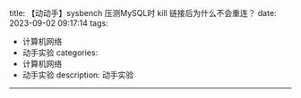 title: 【动动手】sysbench 压测MySQL时 kill 链接后为什么不会重连？
date: 2023-09-02 09:17:14
tags:
  - 计算机网络
  - 动手实验
categories:
  - 计算机网络
  - 动手实验
description: 动手实验
---


